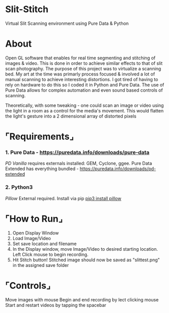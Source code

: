 # Slit-Stitch
Virtual Slit Scanning environment using Pure Data &amp; Python

# About

Open GL software that enables for real time segmenting and stitching of images & video. This is done in order to achieve similar effects to that of slit scan photography. The purpose of this project was to virtualize a scanning bed. My art at the time was primarly process focused & involved a lot of manual scanning to achieve interesting distortions. I got tired of having to rely on hardware to do this so I coded it in Python and Pure Data. The use of Pure Data allows for complex automation and even sound based controls of scanning. 

Theoretically, with some tweaking - one could scan an image or video using the light in a room as a control for the media's movement. This would flatten the light's gesture into a 2 dimensional array of distorted pixels

# ⌜Requirements⌟
### 1. Pure Data - https://puredata.info/downloads/pure-data

   *PD Vanilla* requires externals installed: GEM, Cyclone, ggee. 
   Pure Data Extended has everything bundled  - https://puredata.info/downloads/pd-extended
  
### 2. Python3 

   *Pillow* External required. Install via pip [pip3 install pillow](https://pillow.readthedocs.io/en/stable/)
   
# ⌜How to Run⌟
  1. Open Display Window
  2. Load Image/Video
  3. Set save location and filename
  4. In the Display window, move Image/Video to desired starting location. Left Click mouse to begin recording.
  5. Hit Stitch button! Stitched image should now be saved as "slittest.png" in the assigned save folder
  
# ⌜Controls⌟
  Move images with mouse
  Begin and end recording by lect clicking mouse
  Start and restart videos by tapping the spacebar
  

